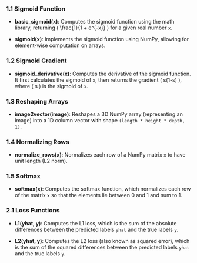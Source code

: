### 1.1 Sigmoid Function
- **basic_sigmoid(x)**: Computes the sigmoid function using the math library, returning \( \frac{1}{1 + e^{-x}} \) for a given real number `x`.
  
- **sigmoid(x)**: Implements the sigmoid function using NumPy, allowing for element-wise computation on arrays.

### 1.2 Sigmoid Gradient
- **sigmoid_derivative(x)**: Computes the derivative of the sigmoid function. It first calculates the sigmoid of `x`, then returns the gradient \( s(1-s) \), where \( s \) is the sigmoid of `x`.

### 1.3 Reshaping Arrays
- **image2vector(image)**: Reshapes a 3D NumPy array (representing an image) into a 1D column vector with shape `(length * height * depth, 1)`.

### 1.4 Normalizing Rows
- **normalize_rows(x)**: Normalizes each row of a NumPy matrix `x` to have unit length (L2 norm).

### 1.5 Softmax
- **softmax(x)**: Computes the softmax function, which normalizes each row of the matrix `x` so that the elements lie between 0 and 1 and sum to 1.

### 2.1 Loss Functions
- **L1(yhat, y)**: Computes the L1 loss, which is the sum of the absolute differences between the predicted labels `yhat` and the true labels `y`.

- **L2(yhat, y)**: Computes the L2 loss (also known as squared error), which is the sum of the squared differences between the predicted labels `yhat` and the true labels `y`.
